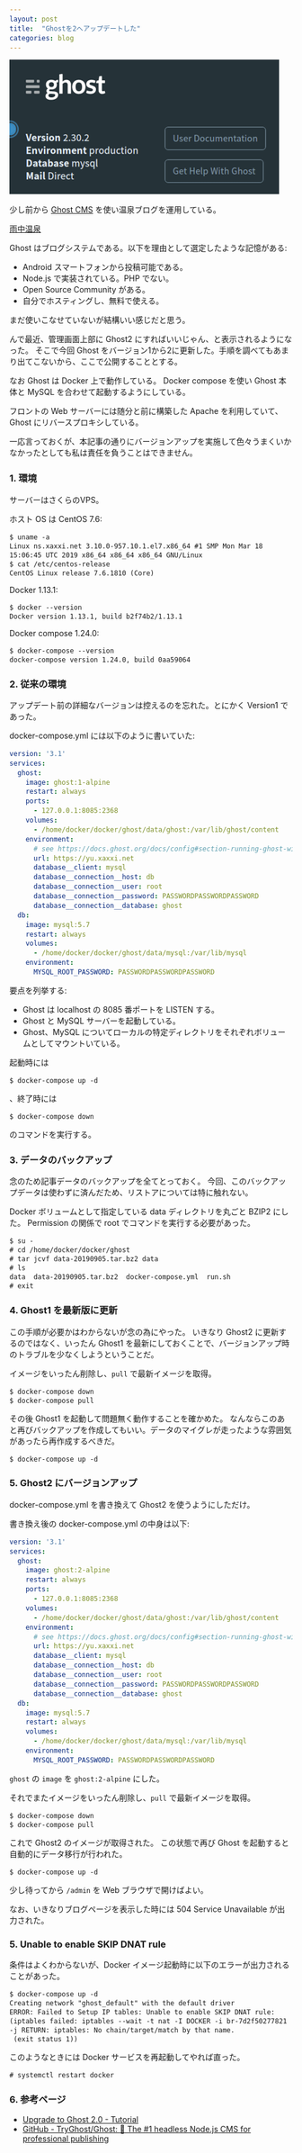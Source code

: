 ```yaml
---
layout: post
title:  "Ghostを2へアップデートした"
categories: blog
---
```


![Ghost2.30.2](../images/screenshots/2019-09-11-ghost2.png)

少し前から [Ghost CMS](https://ghost.org/) を使い温泉ブログを運用している。

[雨中温泉](https://yu.xaxxi.net/)

Ghost はブログシステムである。以下を理由として選定したような記憶がある:

- Android スマートフォンから投稿可能である。
- Node.js で実装されている。PHP でない。
- Open Source Community がある。
- 自分でホスティングし、無料で使える。

まだ使いこなせていないが結構いい感じだと思う。

んで最近、管理画面上部に Ghost2 にすればいいじゃん、と表示されるようになった。
そこで今回 Ghost をバージョン1から2に更新した。手順を調べてもあまり出てこないから、ここで公開することとする。

なお Ghost は Docker 上で動作している。
Docker compose を使い Ghost 本体と MySQL を合わせて起動するようにしている。

フロントの Web サーバーには随分と前に構築した Apache を利用していて、Ghost にリバースプロキシしている。

一応言っておくが、本記事の通りにバージョンアップを実施して色々うまくいかなかったとしても私は責任を負うことはできません。

### 1. 環境

サーバーはさくらのVPS。

ホスト OS は CentOS 7.6:

```console
$ uname -a
Linux ns.xaxxi.net 3.10.0-957.10.1.el7.x86_64 #1 SMP Mon Mar 18 15:06:45 UTC 2019 x86_64 x86_64 x86_64 GNU/Linux
$ cat /etc/centos-release
CentOS Linux release 7.6.1810 (Core) 
```

Docker 1.13.1:

```console
$ docker --version
Docker version 1.13.1, build b2f74b2/1.13.1
```

Docker compose 1.24.0:

```console
$ docker-compose --version
docker-compose version 1.24.0, build 0aa59064
```

### 2. 従来の環境

アップデート前の詳細なバージョンは控えるのを忘れた。とにかく Version1 であった。

docker-compose.yml には以下のように書いていた:

```yml
version: '3.1'
services:
  ghost:
    image: ghost:1-alpine
    restart: always
    ports:
      - 127.0.0.1:8085:2368
    volumes:
      - /home/docker/docker/ghost/data/ghost:/var/lib/ghost/content
    environment:
      # see https://docs.ghost.org/docs/config#section-running-ghost-with-config-env-variables
      url: https://yu.xaxxi.net
      database__client: mysql
      database__connection__host: db
      database__connection__user: root
      database__connection__password: PASSWORDPASSWORDPASSWORD
      database__connection__database: ghost
  db:
    image: mysql:5.7
    restart: always
    volumes:
      - /home/docker/docker/ghost/data/mysql:/var/lib/mysql
    environment:
      MYSQL_ROOT_PASSWORD: PASSWORDPASSWORDPASSWORD
```

要点を列挙する:

- Ghost は localhost の 8085 番ポートを LISTEN する。
- Ghost と MySQL サーバーを起動している。
- Ghost、MySQL についてローカルの特定ディレクトリをそれぞれボリュームとしてマウントいている。

起動時には

```console
$ docker-compose up -d
```

、終了時には

```console
$ docker-compose down
```

のコマンドを実行する。

### 3. データのバックアップ
 
念のため記事データのバックアップを全てとっておく。
今回、このバックアップデータは使わずに済んだため、リストアについては特に触れない。

Docker ボリュームとして指定している data ディレクトリを丸ごと BZIP2 にした。
Permission の関係で root でコマンドを実行する必要があった。

```console
$ su -
# cd /home/docker/docker/ghost
# tar jcvf data-20190905.tar.bz2 data
# ls
data  data-20190905.tar.bz2  docker-compose.yml  run.sh
# exit
```

### 4. Ghost1 を最新版に更新

この手順が必要かはわからないが念の為にやった。
いきなり Ghost2 に更新するのではなく、いったん Ghost1 を最新にしておくことで、バージョンアップ時のトラブルを少なくしようということだ。

イメージをいったん削除し、`pull` で最新イメージを取得。

```console
$ docker-compose down
$ docker-compose pull
```

その後 Ghost1 を起動して問題無く動作することを確かめた。
なんならこのあと再びバックアップを作成してもいい。データのマイグレが走ったような雰囲気があったら再作成するべきだ。

```console
$ docker-compose up -d
```

### 5. Ghost2 にバージョンアップ

docker-compose.yml を書き換えて Ghost2 を使うようにしただけ。

書き換え後の docker-compose.yml の中身は以下:

```yml
version: '3.1'
services:
  ghost:
    image: ghost:2-alpine
    restart: always
    ports:
      - 127.0.0.1:8085:2368
    volumes:
      - /home/docker/docker/ghost/data/ghost:/var/lib/ghost/content
    environment:
      # see https://docs.ghost.org/docs/config#section-running-ghost-with-config-env-variables
      url: https://yu.xaxxi.net
      database__client: mysql
      database__connection__host: db
      database__connection__user: root
      database__connection__password: PASSWORDPASSWORDPASSWORD
      database__connection__database: ghost
  db:
    image: mysql:5.7
    restart: always
    volumes:
      - /home/docker/docker/ghost/data/mysql:/var/lib/mysql
    environment:
      MYSQL_ROOT_PASSWORD: PASSWORDPASSWORDPASSWORD
```

`ghost` の `image` を `ghost:2-alpine` にした。

それでまたイメージをいったん削除し、`pull` で最新イメージを取得。

```console
$ docker-compose down
$ docker-compose pull
```

これで Ghost2 のイメージが取得された。
この状態で再び Ghost を起動すると自動的にデータ移行が行われた。

```console
$ docker-compose up -d
```

少し待ってから `/admin` を Web ブラウザで開けばよい。

なお、いきなりブログページを表示した時には 504 Service Unavailable が出力された。

### 5. Unable to enable SKIP DNAT rule

条件はよくわからないが、Docker イメージ起動時に以下のエラーが出力されることがあった。

```console
$ docker-compose up -d
Creating network "ghost_default" with the default driver
ERROR: Failed to Setup IP tables: Unable to enable SKIP DNAT rule:  (iptables failed: iptables --wait -t nat -I DOCKER -i br-7d2f50277821 -j RETURN: iptables: No chain/target/match by that name.
 (exit status 1))
 ```
 
 このようなときには Docker サービスを再起動してやれば直った。
 
 ```console
# systemctl restart docker
```

### 6. 参考ページ

- [Upgrade to Ghost 2\.0 \- Tutorial](https://ghost.org/faq/upgrade-to-ghost-2-0/)
- [GitHub \- TryGhost/Ghost: 👻 The \#1 headless Node\.js CMS for professional publishing](https://github.com/TryGhost/Ghost)
